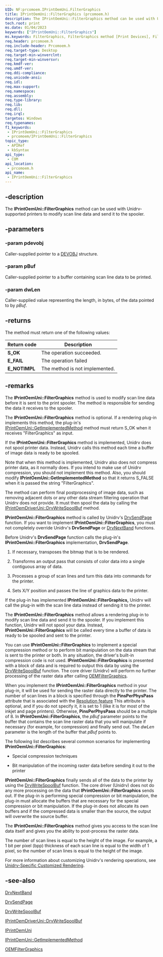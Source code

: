 ```yaml
---
UID: NF:prcomoem.IPrintOemUni.FilterGraphics
title: IPrintOemUni::FilterGraphics (prcomoem.h)
description: The IPrintOemUni::FilterGraphics method can be used with Unidrv-supported printers to modify scan line data and send it to the spooler.
tech.root: print
ms.date: 01/04/2023
keywords: ["IPrintOemUni::FilterGraphics"]
ms.keywords: FilterGraphics, FilterGraphics method [Print Devices], FilterGraphics method [Print Devices],IPrintOemUni interface, IPrintOemUni interface [Print Devices],FilterGraphics method, IPrintOemUni.FilterGraphics, IPrintOemUni::FilterGraphics, prcomoem/IPrintOemUni::FilterGraphics, print.iprintoemuni_filtergraphics, print_unidrv-pscript_rendering_7e6c6ada-fa4a-4188-b7c2-0ac95869bcdc.xml
req.header: prcomoem.h
req.include-header: Prcomoem.h
req.target-type: Desktop
req.target-min-winverclnt: 
req.target-min-winversvr: 
req.kmdf-ver: 
req.umdf-ver: 
req.ddi-compliance: 
req.unicode-ansi: 
req.idl: 
req.max-support: 
req.namespace: 
req.assembly: 
req.type-library: 
req.lib: 
req.dll: 
req.irql: 
targetos: Windows
req.typenames: 
f1_keywords:
 - IPrintOemUni::FilterGraphics
 - prcomoem/IPrintOemUni::FilterGraphics
topic_type:
 - APIRef
 - kbSyntax
api_type:
 - COM
api_location:
 - prcomoem.h
api_name:
 - IPrintOemUni::FilterGraphics
---
```


## -description

The **IPrintOemUni::FilterGraphics** method can be used with Unidrv-supported printers to modify scan line data and send it to the spooler.

## -parameters

### -param pdevobj

Caller-supplied pointer to a [DEVOBJ](/windows-hardware/drivers/ddi/printoem/ns-printoem-_devobj) structure.

### -param pBuf

Caller-supplied pointer to a buffer containing scan line data to be printed.

### -param dwLen

Caller-supplied value representing the length, in bytes, of the data pointed to by *pBuf*.

## -returns

The method must return one of the following values:

| Return code | Description |
|---|---|
| **S_OK** | The operation succeeded. |
| **E_FAIL** | The operation failed |
| **E_NOTIMPL** | The method is not implemented. |

## -remarks

The **IPrintOemUni::FilterGraphics** method is used to modify scan line data before it is sent to the print spooler. The method is responsible for sending the data it receives to the spooler.

The **IPrintOemUni::FilterGraphics** method is optional. If a rendering plug-in implements this method, the plug-in's [IPrintOemUni::GetImplementedMethod](/windows-hardware/drivers/ddi/prcomoem/nf-prcomoem-iprintoemuni-getimplementedmethod) method must return S_OK when it receives "FilterGraphics" as input.

If the **IPrintOemUni::FilterGraphics** method is implemented, Unidrv does not spool printer data. Instead, Unidrv calls this method each time a buffer of image data is ready to be spooled.

Note that when this method is implemented, Unidrv also does not compress printer data, as it normally does. If you intend to make use of Unidrv compression, you should not implement this method. Also, you should modify **IPrintOemUni::GetImplementedMethod** so that it returns S_FALSE when it is passed the string "FilterGraphics".

The method can perform final postprocessing of image data, such as removing adjacent dots or any other data stream filtering operation that Unidrv does not provide. It must then spool the data by calling the [IPrintOemDriverUni::DrvWriteSpoolBuf](/windows-hardware/drivers/ddi/prcomoem/nf-prcomoem-iprintoemdriveruni-drvwritespoolbuf) method.

**IPrintOemUni::FilterGraphics** method is called by Unidrv's [DrvSendPage](/windows/win32/api/winddi/nf-winddi-drvsendpage) function. If you want to implement **IPrintOemUni::FilterGraphics**, you must not completely override Unidrv's **DrvSendPage** or [DrvNextBand](/windows/win32/api/winddi/nf-winddi-drvnextband) functions.

Before Unidrv's **DrvSendPage** function calls the plug-in's **IPrintOemUni::FilterGraphics** implementation, **DrvSendPage**.

1. If necessary, transposes the bitmap that is to be rendered.

1. Transforms an output pass that consists of color data into a single contiguous array of data.

1. Processes a group of scan lines and turn this data into commands for the printer.

1. Sets X/Y position and passes the line of graphics data to the printer.

If the plug-in has implemented **IPrintOemUni::FilterGraphics,** Unidrv will call the plug-in with the scan line data instead of sending it to the printer.

The **IPrintOemUni::FilterGraphics** method allows a rendering plug-in to modify scan line data and send it to the spooler. If you implement this function, Unidrv will not spool your data. Instead, **IPrintOemUni::FilterGraphics** will be called every time a buffer of data is ready to be spooled and sent to the printer.

You can use **IPrintOemUni::FilterGraphics**  to implement a special compression method or to perform bit manipulation on the data stream that is sent to the printer or both. In any situation, the driver's built-in compression code is not used. **IPrintOemUni::FilterGraphics** is presented with a block of data and is required to output this data by using the [DrvWriteSpoolBuf](/windows-hardware/drivers/ddi/printoem/nc-printoem-pfn_drvwritespoolbuf) function. The core driver (Unidrv) will perform no further processing of the raster data after calling [OEMFilterGraphics](/windows-hardware/drivers/ddi/printoem/nf-printoem-oemfiltergraphics).

When you implement the **IPrintOemUni::FilterGraphics** method in your plug-in, it will be used for sending the raster data directly to the printer. The number of scan lines in a block is specified through the **PinsPerPhysPass** attribute that is associated with the [Resolution feature](/windows-hardware/drivers/print/option-attributes-for-the-resolution-feature) This attribute is optional, and if you do not specify it, it is set to 1 (like it is for most of the inkjet and page printers). Otherwise, **PinsPerPhysPass** should be a multiple of 8. In **IPrintOemUni::FilterGraphics**, the *pBuf* parameter points to the buffer that contains the scan line raster data that you will manipulate if necessary (for example, for compression) and finally send out. The *dwLen* parameter is the length of the buffer that *pBuf* points to.  

The following list describes several common scenarios for implementing **IPrintOemUni::FilterGraphics**:

- Special compression techniques

- Bit manipulation of the incoming raster data before sending it out to the printer

**IPrintOemUni::FilterGraphics** finally sends all of the data to the printer by using the [DrvWriteSpoolBuf](/windows-hardware/drivers/ddi/printoem/nc-printoem-pfn_drvwritespoolbuf) function. The core driver (Unidrv) does not do any more processing on the data that **IPrintOemUni::FilterGraphics** sends out. If the plug-in is performing special compression or bit manipulation, the plug-in must allocate the buffers that are necessary for the special compression or bit manipulation. If the plug-in does not allocate its own buffers and if the compressed data is smaller than the source, the output will overwrite the source buffer.

The **IPrintOemUni::FilterGraphics** method gives you access to the scan line data itself and gives you the ability to post-process the raster data.

The number of scan lines is equal to the height of the image. For example, a 1 bit per pixel (bpp) thickness of each scan line is equal to the  width of 1 pixel, so the number of scan lines is equal to the height of the image.

For more information about customizing Unidrv's rendering operations, see [Unidrv-Specific Customized Rendering](/windows-hardware/drivers/print/unidrv-specific-customized-rendering).

## -see-also

[DrvNextBand](/windows/win32/api/winddi/nf-winddi-drvnextband)

[DrvSendPage](/windows/win32/api/winddi/nf-winddi-drvsendpage)

[DrvWriteSpoolBuf](/windows-hardware/drivers/ddi/printoem/nc-printoem-pfn_drvwritespoolbuf)

[IPrintOemDriverUni::DrvWriteSpoolBuf](/windows-hardware/drivers/ddi/prcomoem/nf-prcomoem-iprintoemdriveruni-drvwritespoolbuf)

[IPrintOemUni](/windows-hardware/drivers/ddi/prcomoem/nn-prcomoem-iprintoemuni)

[IPrintOemUni::GetImplementedMethod](/windows-hardware/drivers/ddi/prcomoem/nf-prcomoem-iprintoemuni-getimplementedmethod)

[OEMFilterGraphics](/windows-hardware/drivers/ddi/printoem/nf-printoem-oemfiltergraphics)
